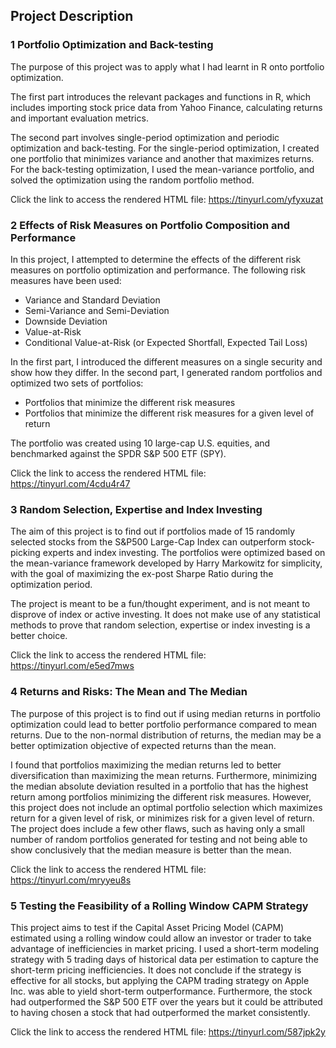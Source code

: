 ## Project Description

### 1 Portfolio Optimization and Back-testing

The purpose of this project was to apply what I had learnt in R onto portfolio optimization.  

The first part introduces the relevant packages and functions in R, which includes importing stock price data from Yahoo Finance,
calculating returns and important evaluation metrics.  

The second part involves single-period optimization and periodic optimization and back-testing.
For the single-period optimization, I created one portfolio that minimizes variance and another that maximizes returns.
For the back-testing optimization, I used the mean-variance portfolio, and solved the optimization using the random
portfolio method.  

Click the link to access the rendered HTML file: https://tinyurl.com/yfyxuzat

### 2 Effects of Risk Measures on Portfolio Composition and Performance

In this project, I attempted to determine the effects of the different risk measures on portfolio optimization and performance. The following risk measures have been used:  

- Variance and Standard Deviation
- Semi-Variance and Semi-Deviation
- Downside Deviation
- Value-at-Risk
- Conditional Value-at-Risk (or Expected Shortfall, Expected Tail Loss)

In the first part, I introduced the different measures on a single security and show how they differ. In the second part, I generated random portfolios and optimized two sets of portfolios:  

- Portfolios that minimize the different risk measures
- Portfolios that minimize the different risk measures for a given level of return

The portfolio was created using 10 large-cap U.S. equities, and benchmarked against the SPDR S&P 500 ETF (SPY).  

Click the link to access the rendered HTML file: https://tinyurl.com/4cdu4r47  

### 3 Random Selection, Expertise and Index Investing

The aim of this project is to find out if portfolios made of 15 randomly selected stocks from the S&P500 Large-Cap Index
can outperform stock-picking experts and index investing. The portfolios were optimized based on the mean-variance framework
developed by Harry Markowitz for simplicity, with the goal of maximizing the ex-post Sharpe Ratio during the optimization period.  

The project is meant to be a fun/thought experiment, and is not meant to disprove of index or active investing. It does not
make use of any statistical methods to prove that random selection, expertise or index investing is a better choice.  

Click the link to access the rendered HTML file: https://tinyurl.com/e5ed7mws

### 4 Returns and Risks: The Mean and The Median

The purpose of this project is to find out if using median returns in portfolio optimization could lead to better portfolio 
performance compared to mean returns. Due to the non-normal distribution of returns, the median may be a better optimization 
objective of expected returns than the mean.  

I found that portfolios maximizing the median returns led to better diversification than maximizing the mean returns. 
Furthermore, minimizing the median absolute deviation resulted in a portfolio that has the highest return among portfolios 
minimizing the different risk measures. However, this project does not include an optimal portfolio selection which maximizes 
return for a given level of risk, or minimizes risk for a given level of return. The project does include a few other flaws, 
such as having only a small number of random portfolios generated for testing and not being able to show conclusively that 
the median measure is better than the mean.  

Click the link to access the rendered HTML file: https://tinyurl.com/mryyeu8s

### 5 Testing the Feasibility of a Rolling Window CAPM Strategy

This project aims to test if the Capital Asset Pricing Model (CAPM) estimated using a rolling window could allow an investor 
or trader to take advantage of inefficiencies in market pricing. I used a short-term modeling strategy with 5 trading days of 
historical data per estimation to capture the short-term pricing inefficiencies. It does not conclude if the strategy is effective 
for all stocks, but applying the CAPM trading strategy on Apple Inc. was able to yield short-term outperformance. Furthermore, the 
stock had outperformed the S&P 500 ETF over the years but it could be attributed to having chosen a stock that had outperformed 
the market consistently.  

Click the link to access the rendered HTML file: https://tinyurl.com/587jpk2y
